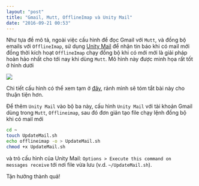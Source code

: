 ```yaml
---
layout: "post"
title: "Gmail, Mutt, OfflineImap và Unity Mail"
date: "2016-09-21 00:53"
---
```


Như tựa đề mô tả, ngoài việc cấu hình để đọc Gmail với `Mutt`, và đồng bộ emails với `OfflineImap`, sử dụng [Unity Mail](https://tari.in/www/software/unitymail/) để nhận tin báo khi có mail mới đồng thời kích hoạt `OfflineImap` chạy đồng bộ khi có mới mới là giải pháp hoàn hảo nhất cho tới nay khi dùng `Mutt`. Mô hình này được minh họa rất tốt ở hình dưới

![](http://stevelosh.com/media/images/blog/2012/10/what-the-mutt.png)

Chi tiết cấu hình có thể xem tạm ở [đây](http://stevelosh.com/blog/2012/10/the-homely-mutt/#getting-email), rảnh mình sẽ tóm tắt bài này cho thuận tiện hơn.

Để thêm `Unity Mail` vào bộ ba này, cấu hình `Unity Mail` với tài khoản Gmail dùng trong `Mutt`, `Offlineimap`, sau đó đơn giản tạo file chạy lệnh đồng bộ khi có mail mới

``` bash
cd ~
touch UpdateMail.sh
echo offlineimap -o > UpdateMail.sh
chmod +x UpdateMail.sh
```
và trỏ cấu hình của Unity Mail: `Options > Execute this command on messages receive` tới nơi file vừa lưu (v.d. `~/UpdateMail.sh`).

 Tận hưởng thành quả!
